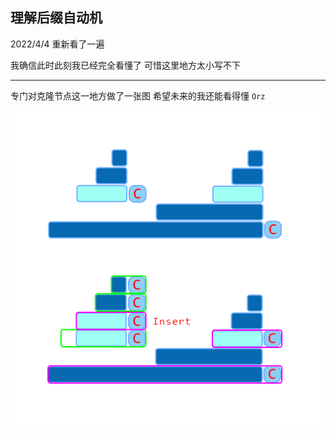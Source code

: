 ## 理解后缀自动机

2022/4/4 重新看了一遍

我确信此时此刻我已经完全看懂了 可惜这里地方太小写不下

---

专门对克隆节点这一地方做了一张图 希望未来的我还能看得懂 `Orz`

![](pic/SAM.png)

